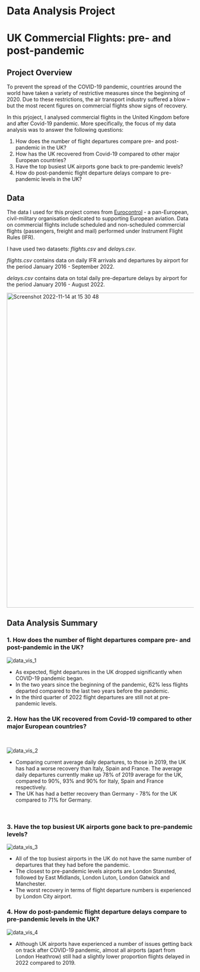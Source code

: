 # Data Analysis Project 

UK Commercial Flights: pre- and post-pandemic
======

Project Overview
------
To prevent the spread of the COVID-19 pandemic, countries around the world have taken a variety of restrictive measures since the beginning of 2020. Due to these restrictions, the air transport industry suffered a blow – but the most recent figures on commercial flights show signs of recovery.

In this prjoject, I analysed commercial flights in the United Kingdom before and after Covid-19 pandemic. More specifically, the focus of my data analysis was to answer the following questions:
1. How does the number of flight departures compare pre- and post-pandemic in the UK?
2. How has the UK recovered from Covid-19 compared to other major European countries?
3. Have the top busiest UK airports gone back to pre-pandemic levels?
4. How do post-pandemic flight departure delays compare to pre-pandemic levels in the UK?

Data
------
The data I used for this project comes from [Eurocontrol](https://ansperformance.eu/data/) - a pan-European, civil-military organisation dedicated to supporting European aviation. Data on commercial flights include scheduled and non-scheduled commercial flights (passengers, freight and mail) performed under Instrument Flight Rules (IFR).

I have used two datasets: *flights.csv* and *delays.csv*. 

*flights.csv* contains data on daily IFR arrivals and departures by airport for the period January 2016 - September 2022. 

*delays.csv* contains data on total daily pre-departure delays by airport for the period January 2016 - August 2022.

<img width="849" alt="Screenshot 2022-11-14 at 15 30 48" src="https://user-images.githubusercontent.com/78367070/201699925-3ff408cc-4794-4aca-8f6f-b42a057d3298.png">

Data Analysis Summary
------
### 1. How does the number of flight departures compare pre- and post-pandemic in the UK?


![data_vis_1](https://user-images.githubusercontent.com/78367070/201700954-a6f1c240-8d45-4bc5-86ef-a38c105dcda0.png)


* As expected, flight departures in the UK dropped significantly when COVID-19 pandemic began.
* In the two years since the beginning of the pandemic, 62% less flights departed compared to the last two years before the pandemic.
* In the third quarter of 2022 flight departures are still not at pre-pandemic levels.



### 2. How has the UK recovered from Covid-19 compared to other major European countries?
&nbsp;  


![data_vis_2](https://user-images.githubusercontent.com/78367070/201701264-0ddc0cb4-3c7b-4261-80dd-f335838a4801.png)


* Comparing current average daily departures, to those in 2019, the UK has had a worse recovery than Italy, Spain and France. The average daily departures currently make up 78% of 2019 average for the UK, compared to 90%, 93% and 90% for Italy, Spain and France respectively. 
* The UK has had a better recovery than Germany - 78% for the UK compared to 71% for Germany.


&nbsp;  

### 3. Have the top busiest UK airports gone back to pre-pandemic levels?


![data_vis_3](https://user-images.githubusercontent.com/78367070/201701554-391b9023-4b5c-4147-ba94-31f809600a96.png)


* All of the top busiest airports in the UK do not have the same number of departures that they had before the pandemic.
* The closest to pre-pandemic levels airports are London Stansted, followed by East Midlands, London Luton, London Gatwick and Manchester. 
* The worst recovery in terms of flight departure numbers is experienced by London City airport.



### 4. How do post-pandemic flight departure delays compare to pre-pandemic levels in the UK?


![data_vis_4](https://user-images.githubusercontent.com/78367070/201701813-f458158f-1da4-4b64-93be-c71e4c406019.png)


* Although UK airports have experienced a number of issues getting back on track after COVID-19 pandemic, almost all airports (apart from London Heathrow) still had a slightly lower proportion flights delayed in 2022 compared to 2019. 


